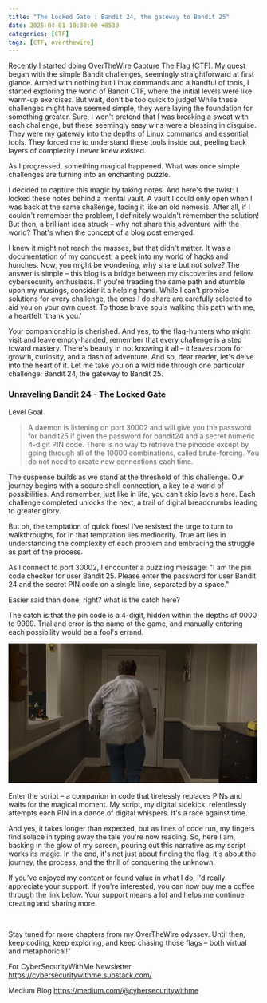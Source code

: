 ```yaml
---
title: "The Locked Gate : Bandit 24, the gateway to Bandit 25"
date: 2025-04-01 10:30:00 +0530
categories: [CTF]
tags: [CTF, overthewire]
---
```


Recently I started doing OverTheWire Capture The Flag (CTF). My quest began with the simple Bandit challenges, seemingly straightforward at first glance. Armed with nothing but Linux commands and a handful of tools, I started exploring the world of Bandit CTF, where the initial levels were like warm-up exercises. 
But wait, don't be too quick to judge! While these challenges might have seemed simple, they were laying the foundation for something greater.
Sure, I won't pretend that I was breaking a sweat with each challenge, but these seemingly easy wins were a blessing in disguise. They were my gateway into the depths of Linux commands and essential tools. They forced me to understand these tools inside out, peeling back layers of complexity I never knew existed.

As I progressed, something magical happened. What was once simple challenges are turning into an enchanting puzzle. 

I decided to capture this magic by taking notes. And here's the twist: I locked these notes behind a mental vault. A vault I could only open when I was back at the same challenge, facing it like an old nemesis. After all, if I couldn't remember the problem, I definitely wouldn't remember the solution! But then, a brilliant idea struck – why not share this adventure with the world? That's when the concept of a blog post emerged.

 I knew it might not reach the masses, but that didn't matter. It was a documentation of my conquest, a peek into my world of hacks and hunches. Now, you might be wondering, why share but not solve? The answer is simple – this blog is a bridge between my discoveries and fellow cybersecurity enthusiasts. If you're treading the same path and stumble upon my musings, consider it a helping hand. While I can't promise solutions for every challenge, the ones I do share are carefully selected to aid you on your own quest. To those brave souls walking this path with me, a heartfelt 'thank you.' 

Your companionship is cherished. And yes, to the flag-hunters who might visit and leave empty-handed, remember that every challenge is a step toward mastery. There's beauty in not knowing it all – it leaves room for growth, curiosity, and a dash of adventure. And so, dear reader, let's delve into the heart of it. Let me take you on a wild ride through one particular challenge: Bandit 24, the gateway to Bandit 25.

### Unraveling Bandit 24 - The Locked Gate

Level Goal 

> A daemon is listening on port 30002 and will give you the password for bandit25 if given the password for bandit24 and a secret   numeric 4-digit PIN code. There is no way to retrieve the pincode except by going through all of the 10000 combinations, called brute-forcing. You do not need to create new connections each time.

The suspense builds as we stand at the threshold of this challenge. Our journey begins with a secure shell connection, a key to a world of possibilities. And remember, just like in life, you can't skip levels here. Each challenge completed unlocks the next, a trail of digital breadcrumbs leading to greater glory. 

But oh, the temptation of quick fixes! I've resisted the urge to turn to walkthroughs, for in that temptation lies mediocrity. True art lies in understanding the complexity of each problem and embracing the struggle as part of the process.

As I connect to port 30002, I encounter a puzzling message: "I am the pin code checker for user Bandit 25. Please enter the password for user Bandit 24 and the secret PIN code on a single line, separated by a space."

Easier said than done, right? what is the catch here?

The catch is that the pin code is a 4-digit, hidden within the depths of 0000 to 9999. Trial and error is the name of the game, and manually entering each possibility would be a fool's errand.

![Desktop View](/Image/giphy.gif)


Enter the script – a companion in code that tirelessly replaces PINs and waits for the magical moment. My script, my digital sidekick, relentlessly attempts each PIN in a dance of digital whispers. It's a race against time.

And yes, it takes longer than expected, but as lines of code run, my fingers find solace in typing away the tale you're now reading. So, here I am, basking in the glow of my screen, pouring out this narrative as my script works its magic. In the end, it's not just about finding the flag, it's about the journey, the process, and the thrill of conquering the unknown. 


If you've enjoyed my content or found value in what I do, I'd really appreciate your support. If you're interested, you can now buy me a coffee through the link below. Your support means a lot and helps me continue creating and sharing more.



<script type="text/javascript" src="https://cdnjs.buymeacoffee.com/1.0.0/button.prod.min.js" data-name="bmc-button" data-slug="securitywithme" data-color="#40DCA5" data-emoji=""  data-font="Cookie" data-text="Buy me a coffee" data-outline-color="#000000" data-font-color="#ffffff" data-coffee-color="#FFDD00" ></script>

<br>


Stay tuned for more chapters from my OverTheWire odyssey. Until then, keep coding, keep exploring, and keep chasing those flags – both virtual and metaphorical!"

<script data-name="BMC-Widget" data-cfasync="false" src="https://cdnjs.buymeacoffee.com/1.0.0/widget.prod.min.js" data-id="securitywithme" data-description="Support me on Buy me a coffee!" data-message="" data-color="#40DCA5" data-position="Right" data-x_margin="18" data-y_margin="18"></script>

For CyberSecurityWithMe Newsletter
https://cybersecuritywithme.substack.com/

Medium Blog
https://medium.com/@cybersecuritywithme